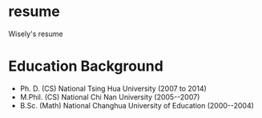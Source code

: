 # resume
Wisely's resume

# Education Background

  - Ph. D. (CS) National Tsing Hua University  (2007 to 2014)
  - M.Phil. (CS) National Chi Nan University (2005--2007)
  -  B.Sc. (Math)  National Changhua University of Education (2000--2004)
